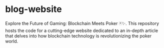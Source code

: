 # blog-website
Explore the Future of Gaming: Blockchain Meets Poker 🃏✨. This repository hosts the code for a cutting-edge website dedicated to an in-depth article that delves into how blockchain technology is revolutionizing the poker world.
